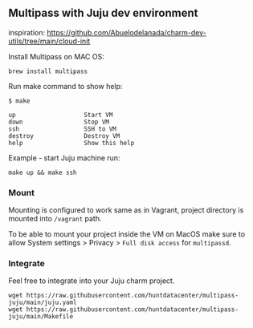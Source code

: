## Multipass with Juju dev environment

inspiration: https://github.com/Abuelodelanada/charm-dev-utils/tree/main/cloud-init

Install Multipass on MAC OS:

```
brew install multipass
```

Run make command to show help:

```
$ make

up                   Start VM
down                 Stop VM
ssh                  SSH to VM
destroy              Destroy VM
help                 Show this help
```

Example - start Juju machine run:
```
make up && make ssh
```

### Mount

Mounting is configured to work same as in Vagrant, project directory is mounted into `/vagrant` path.

To be able to mount your project inside the VM on MacOS make sure to allow
System settings > Privacy > `Full disk access` for `multipassd`.

### Integrate

Feel free to integrate into your Juju charm project.

```
wget https://raw.githubusercontent.com/huntdatacenter/multipass-juju/main/juju.yaml
wget https://raw.githubusercontent.com/huntdatacenter/multipass-juju/main/Makefile
```
